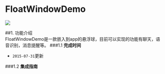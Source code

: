 # FloatWindowDemo
![](http://skyace-skyace.stor.sinaapp.com/20150708_floatwindow1.png) 

##1. 功能介绍  
FloatWindowDemo是一款嵌入到app的悬浮球，目前可以实现的功能有聊天，语音识别，消息提醒等。
###1.1 **完成时间**  

- `2015-07-31`更新 



###1.2 **集成指南**  

